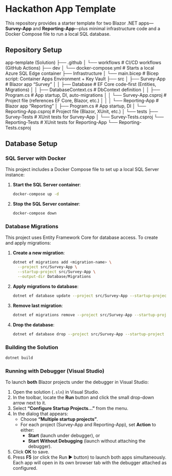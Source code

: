 ﻿# Hackathon App Template

This repository provides a starter template for two Blazor .NET apps—**Survey-App** and **Reporting-App**—plus minimal infrastructure code and a Docker Compose file to run a local SQL database. 

## Repository Setup

app-template (Solution)
├── .github
│ └── workflows # CI/CD workflows (GitHub Actions)
├── dev
│ └── docker-compose.yml # Starts a local Azure SQL Edge container
├── Infrastructure
│ └── main.bicep # Bicep script: Container Apps Environment + Key Vault
├── src
│ ├── Survey-App # Blazor app “Survey”
│ │ ├── Database # EF Core code-first (Entities, Migrations)
│ │ ├── DatabaseContext.cs # DbContext definition
│ │ ├── Program.cs # App startup, DI, auto-migrations
│ │ └── Survey-App.csproj # Project file (references EF Core, Blazor, etc.)
│ │
│ └── Reporting-App # Blazor app “Reporting”
│ ├── Program.cs # App startup, DI
│ └── Reporting-App.csproj # Project file (Blazor, XUnit, etc.)
│
└── tests
├── Survey-Tests # XUnit tests for Survey-App
│ └── Survey-Tests.csproj
└── Reporting-Tests # XUnit tests for Reporting-App
└── Reporting-Tests.csproj


## Database Setup

### SQL Server with Docker

This project includes a Docker Compose file to set up a local SQL Server instance:

1. **Start the SQL Server container**:

   ```bash
   docker-compose up -d
   ```

2. **Stop the SQL Server container**:
   ```bash
   docker-compose down
   ```


### Database Migrations

This project uses Entity Framework Core for database access. To create and apply migrations:

1. **Create a new migration**:

   ```bash
   dotnet ef migrations add <migration-name> \
     --project src/Survey-App \
     --startup-project src/Survey-App \
     --output-dir Database/Migrations
   ```

2. **Apply migrations to database**:

   ```bash
   dotnet ef database update --project src/Survey-App --startup-project src/Survey-App
   ```

3. **Remove last migration**:

   ```bash
   dotnet ef migrations remove --project src/Survey-App --startup-project src/Survey-App
   ```

4. **Drop the database**:
   ```bash
   dotnet ef database drop --project src/Survey-App --startup-project src/Survey-App
   ```


### Building the Solution

```bash
dotnet build
```


### Running with Debugger (Visual Studio)

To launch **both** Blazor projects under the debugger in Visual Studio:

1. Open the solution (`.sln`) in Visual Studio.
2. In the toolbar, locate the **Run** button and click the small drop-down arrow next to it.
3. Select **“Configure Startup Projects…”** from the menu.
4. In the dialog that appears:
   - Choose **“Multiple startup projects”**.
   - For each project (Survey-App and Reporting-App), set **Action** to either:
     - **Start** (launch under debugger), or
     - **Start Without Debugging** (launch without attaching the debugger).
5. Click **OK** to save.
6. Press **F5** (or click the Run ▶ button) to launch both apps simultaneously. Each app will open in its own browser tab with the debugger attached as configured.